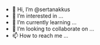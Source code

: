 - 👋 Hi, I’m @sertanakkus
- 👀 I’m interested in ...
- 🌱 I’m currently learning ...
- 💞️ I’m looking to collaborate on ...
- 📫 How to reach me ...

<!---
sertanakkus/sertanakkus is a ✨ special ✨ repository because its `README.md` (this file) appears on your GitHub profile.
You can click the Preview link to take a look at your changes.
--->

